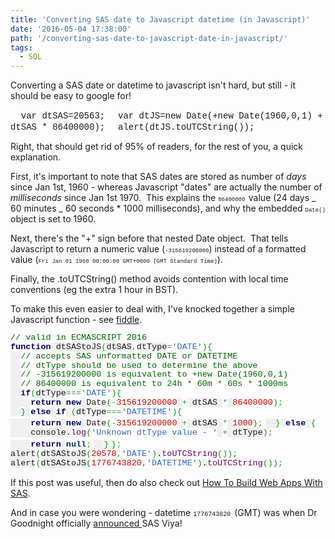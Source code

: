 ```yaml
---
title: 'Converting SAS date to Javascript datetime (in Javascript)'
date: '2016-05-04 17:38:00'
path: '/converting-sas-date-to-javascript-date-in-javascript/'
tags:
  - SQL
---
```


Converting a SAS date or datetime to javascript isn't hard, but still - it should be easy to google for!

<span style="font-family: 'courier new' , 'courier' , monospace;">  var dtSAS=20563;</span>
<span style="font-family: 'courier new' , 'courier' , monospace;">  var dtJS=new Date(+new Date(1960,0,1) + dtSAS \* 86400000);</span>
<span style="font-family: 'courier new' , 'courier' , monospace;">  alert(dtJS.toUTCString());</span>

Right, that should get rid of 95% of readers, for the rest of you, a quick explanation.

First, it's important to note that SAS dates are stored as number of <i>days </i>since Jan 1st, 1960 - whereas Javascript "dates" are actually the number of <i>milliseconds </i>since Jan 1st 1970.  This explains the <span style="font-family: 'courier new' , 'courier' , monospace; font-size: xx-small;">86400000 </span>value (24 days _ 60 minutes _ 60 seconds \* 1000 milliseconds), and why the embedded <span style="font-family: 'courier new' , 'courier' , monospace; font-size: xx-small;">Date() </span>object is set to 1960.

Next, there's the "+" sign before that nested Date object.  That tells Javascript to return a numeric value (<span style="font-family: 'courier new' , 'courier' , monospace; font-size: xx-small;">-315619200000</span>) instead of a formatted value (<span style="font-family: 'courier new' , 'courier' , monospace; font-size: xx-small;">Fri Jan 01 1960 00:00:00 GMT+0000 (GMT Standard Time)</span>).

Finally, the .toUTCString() method avoids contention with local time conventions (eg the extra 1 hour in BST).

To make this even easier to deal with, I've knocked together a simple Javascript function - see <a href="https://jsfiddle.net/rawsas/bzskug3d/" target="_blank" rel="noopener">fiddle</a>.

<div style="clear: both; text-align: center;"></div>
<span style="color: #006600; font-family: 'courier new' , 'courier' , monospace; font-size: 13.464px; line-height: 14.8104px; white-space: nowrap;">// valid in ECMASCRIPT 2016</span>
<span style="color: #000066; font-family: 'courier new' , 'courier' , monospace; font-size: 13.464px; font-weight: bold; line-height: 14.8104px; white-space: nowrap;">function</span><span style="background-color: #f0f0f0; font-family: 'courier new' , 'courier' , monospace; font-size: 13.464px; line-height: 14.8104px; white-space: nowrap;"> dtSAStoJS</span><span style="color: #009900; font-family: 'courier new' , 'courier' , monospace; font-size: 13.464px; line-height: 14.8104px; white-space: nowrap;">(</span><span style="background-color: #f0f0f0; font-family: 'courier new' , 'courier' , monospace; font-size: 13.464px; line-height: 14.8104px; white-space: nowrap;">dtSAS</span><span style="color: #339933; font-family: 'courier new' , 'courier' , monospace; font-size: 13.464px; line-height: 14.8104px; white-space: nowrap;">,</span><span style="background-color: #f0f0f0; font-family: 'courier new' , 'courier' , monospace; font-size: 13.464px; line-height: 14.8104px; white-space: nowrap;">dtType</span><span style="color: #339933; font-family: 'courier new' , 'courier' , monospace; font-size: 13.464px; line-height: 14.8104px; white-space: nowrap;">=</span><span style="color: #3366cc; font-family: 'courier new' , 'courier' , monospace; font-size: 13.464px; line-height: 14.8104px; white-space: nowrap;">'DATE'</span><span style="color: #009900; font-family: 'courier new' , 'courier' , monospace; font-size: 13.464px; line-height: 14.8104px; white-space: nowrap;">)</span><span style="color: #009900; font-family: 'courier new' , 'courier' , monospace; font-size: 13.464px; line-height: 14.8104px; white-space: nowrap;">{</span>
<span style="background-color: #f0f0f0; font-family: 'courier new' , 'courier' , monospace; font-size: 13.464px; line-height: 14.8104px; white-space: nowrap;">  </span><span style="color: #006600; font-family: 'courier new' , 'courier' , monospace; font-size: 13.464px; line-height: 14.8104px; white-space: nowrap;">// accepts SAS unformatted DATE or DATETIME</span>
<span style="background-color: #f0f0f0; font-family: 'courier new' , 'courier' , monospace; font-size: 13.464px; line-height: 14.8104px; white-space: nowrap;">  </span><span style="color: #006600; font-family: 'courier new' , 'courier' , monospace; font-size: 13.464px; line-height: 14.8104px; white-space: nowrap;">// dtType should be used to determine the above</span>
<span style="background-color: #f0f0f0; font-family: 'courier new' , 'courier' , monospace; font-size: 13.464px; line-height: 14.8104px; white-space: nowrap;">  </span><span style="color: #006600; font-family: 'courier new' , 'courier' , monospace; font-size: 13.464px; line-height: 14.8104px; white-space: nowrap;">// -315619200000 is equivalent to +new Date(1960,0,1)</span>
<span style="background-color: #f0f0f0; font-family: 'courier new' , 'courier' , monospace; font-size: 13.464px; line-height: 14.8104px; white-space: nowrap;">  </span><span style="color: #006600; font-family: 'courier new' , 'courier' , monospace; font-size: 13.464px; line-height: 14.8104px; white-space: nowrap;">// 86400000 is equivalent to 24h * 60m * 60s * 1000ms</span>
<span style="background-color: #f0f0f0; font-family: 'courier new' , 'courier' , monospace; font-size: 13.464px; line-height: 14.8104px; white-space: nowrap;">  </span><span style="color: #000066; font-family: 'courier new' , 'courier' , monospace; font-size: 13.464px; font-weight: bold; line-height: 14.8104px; white-space: nowrap;">if</span><span style="color: #009900; font-family: 'courier new' , 'courier' , monospace; font-size: 13.464px; line-height: 14.8104px; white-space: nowrap;">(</span><span style="background-color: #f0f0f0; font-family: 'courier new' , 'courier' , monospace; font-size: 13.464px; line-height: 14.8104px; white-space: nowrap;">dtType</span><span style="color: #339933; font-family: 'courier new' , 'courier' , monospace; font-size: 13.464px; line-height: 14.8104px; white-space: nowrap;">===</span><span style="color: #3366cc; font-family: 'courier new' , 'courier' , monospace; font-size: 13.464px; line-height: 14.8104px; white-space: nowrap;">'DATE'</span><span style="color: #009900; font-family: 'courier new' , 'courier' , monospace; font-size: 13.464px; line-height: 14.8104px; white-space: nowrap;">)</span><span style="color: #009900; font-family: 'courier new' , 'courier' , monospace; font-size: 13.464px; line-height: 14.8104px; white-space: nowrap;">{</span>
<span style="background-color: #f0f0f0; font-family: 'courier new' , 'courier' , monospace; font-size: 13.464px; line-height: 14.8104px; white-space: nowrap;">    </span><span style="color: #000066; font-family: 'courier new' , 'courier' , monospace; font-size: 13.464px; font-weight: bold; line-height: 14.8104px; white-space: nowrap;">return</span><span style="background-color: #f0f0f0; font-family: 'courier new' , 'courier' , monospace; font-size: 13.464px; line-height: 14.8104px; white-space: nowrap;"> </span><span style="color: #000066; font-family: 'courier new' , 'courier' , monospace; font-size: 13.464px; font-weight: bold; line-height: 14.8104px; white-space: nowrap;">new</span><span style="background-color: #f0f0f0; font-family: 'courier new' , 'courier' , monospace; font-size: 13.464px; line-height: 14.8104px; white-space: nowrap;"> </span><span style="font-family: 'courier new' , 'courier' , monospace; font-size: 13.464px; line-height: 14.8104px; white-space: nowrap;">Date</span><span style="color: #009900; font-family: 'courier new' , 'courier' , monospace; font-size: 13.464px; line-height: 14.8104px; white-space: nowrap;">(</span><span style="color: #339933; font-family: 'courier new' , 'courier' , monospace; font-size: 13.464px; line-height: 14.8104px; white-space: nowrap;">-</span><span style="color: #cc0000; font-family: 'courier new' , 'courier' , monospace; font-size: 13.464px; line-height: 14.8104px; white-space: nowrap;">315619200000</span><span style="background-color: #f0f0f0; font-family: 'courier new' , 'courier' , monospace; font-size: 13.464px; line-height: 14.8104px; white-space: nowrap;"> </span><span style="color: #339933; font-family: 'courier new' , 'courier' , monospace; font-size: 13.464px; line-height: 14.8104px; white-space: nowrap;">+</span><span style="background-color: #f0f0f0; font-family: 'courier new' , 'courier' , monospace; font-size: 13.464px; line-height: 14.8104px; white-space: nowrap;"> dtSAS </span><span style="color: #339933; font-family: 'courier new' , 'courier' , monospace; font-size: 13.464px; line-height: 14.8104px; white-space: nowrap;">*</span><span style="background-color: #f0f0f0; font-family: 'courier new' , 'courier' , monospace; font-size: 13.464px; line-height: 14.8104px; white-space: nowrap;"> </span><span style="color: #cc0000; font-family: 'courier new' , 'courier' , monospace; font-size: 13.464px; line-height: 14.8104px; white-space: nowrap;">86400000</span><span style="color: #009900; font-family: 'courier new' , 'courier' , monospace; font-size: 13.464px; line-height: 14.8104px; white-space: nowrap;">)</span><span style="color: #339933; font-family: 'courier new' , 'courier' , monospace; font-size: 13.464px; line-height: 14.8104px; white-space: nowrap;">;</span>
<span style="background-color: #f0f0f0; font-family: 'courier new' , 'courier' , monospace; font-size: 13.464px; line-height: 14.8104px; white-space: nowrap;">  </span><span style="color: #009900; font-family: 'courier new' , 'courier' , monospace; font-size: 13.464px; line-height: 14.8104px; white-space: nowrap;">}</span><span style="background-color: #f0f0f0; font-family: 'courier new' , 'courier' , monospace; font-size: 13.464px; line-height: 14.8104px; white-space: nowrap;"> </span><span style="color: #000066; font-family: 'courier new' , 'courier' , monospace; font-size: 13.464px; font-weight: bold; line-height: 14.8104px; white-space: nowrap;">else</span><span style="background-color: #f0f0f0; font-family: 'courier new' , 'courier' , monospace; font-size: 13.464px; line-height: 14.8104px; white-space: nowrap;"> </span><span style="color: #000066; font-family: 'courier new' , 'courier' , monospace; font-size: 13.464px; font-weight: bold; line-height: 14.8104px; white-space: nowrap;">if</span><span style="background-color: #f0f0f0; font-family: 'courier new' , 'courier' , monospace; font-size: 13.464px; line-height: 14.8104px; white-space: nowrap;"> </span><span style="color: #009900; font-family: 'courier new' , 'courier' , monospace; font-size: 13.464px; line-height: 14.8104px; white-space: nowrap;">(</span><span style="background-color: #f0f0f0; font-family: 'courier new' , 'courier' , monospace; font-size: 13.464px; line-height: 14.8104px; white-space: nowrap;">dtType</span><span style="color: #339933; font-family: 'courier new' , 'courier' , monospace; font-size: 13.464px; line-height: 14.8104px; white-space: nowrap;">===</span><span style="color: #3366cc; font-family: 'courier new' , 'courier' , monospace; font-size: 13.464px; line-height: 14.8104px; white-space: nowrap;">'DATETIME'</span><span style="color: #009900; font-family: 'courier new' , 'courier' , monospace; font-size: 13.464px; line-height: 14.8104px; white-space: nowrap;">)</span><span style="color: #009900; font-family: 'courier new' , 'courier' , monospace; font-size: 13.464px; line-height: 14.8104px; white-space: nowrap;">{</span>
<span style="background-color: #f0f0f0; font-family: 'courier new' , 'courier' , monospace; font-size: 13.464px; line-height: 14.8104px; white-space: nowrap;">    </span><span style="color: #000066; font-family: 'courier new' , 'courier' , monospace; font-size: 13.464px; font-weight: bold; line-height: 14.8104px; white-space: nowrap;">return</span><span style="background-color: #f0f0f0; font-family: 'courier new' , 'courier' , monospace; font-size: 13.464px; line-height: 14.8104px; white-space: nowrap;"> </span><span style="color: #000066; font-family: 'courier new' , 'courier' , monospace; font-size: 13.464px; font-weight: bold; line-height: 14.8104px; white-space: nowrap;">new</span><span style="background-color: #f0f0f0; font-family: 'courier new' , 'courier' , monospace; font-size: 13.464px; line-height: 14.8104px; white-space: nowrap;"> </span><span style="font-family: 'courier new' , 'courier' , monospace; font-size: 13.464px; line-height: 14.8104px; white-space: nowrap;">Date</span><span style="color: #009900; font-family: 'courier new' , 'courier' , monospace; font-size: 13.464px; line-height: 14.8104px; white-space: nowrap;">(</span><span style="color: #339933; font-family: 'courier new' , 'courier' , monospace; font-size: 13.464px; line-height: 14.8104px; white-space: nowrap;">-</span><span style="color: #cc0000; font-family: 'courier new' , 'courier' , monospace; font-size: 13.464px; line-height: 14.8104px; white-space: nowrap;">315619200000</span><span style="background-color: #f0f0f0; font-family: 'courier new' , 'courier' , monospace; font-size: 13.464px; line-height: 14.8104px; white-space: nowrap;"> </span><span style="color: #339933; font-family: 'courier new' , 'courier' , monospace; font-size: 13.464px; line-height: 14.8104px; white-space: nowrap;">+</span><span style="background-color: #f0f0f0; font-family: 'courier new' , 'courier' , monospace; font-size: 13.464px; line-height: 14.8104px; white-space: nowrap;"> dtSAS </span><span style="color: #339933; font-family: 'courier new' , 'courier' , monospace; font-size: 13.464px; line-height: 14.8104px; white-space: nowrap;">*</span><span style="background-color: #f0f0f0; font-family: 'courier new' , 'courier' , monospace; font-size: 13.464px; line-height: 14.8104px; white-space: nowrap;"> </span><span style="color: #cc0000; font-family: 'courier new' , 'courier' , monospace; font-size: 13.464px; line-height: 14.8104px; white-space: nowrap;">1000</span><span style="color: #009900; font-family: 'courier new' , 'courier' , monospace; font-size: 13.464px; line-height: 14.8104px; white-space: nowrap;">)</span><span style="color: #339933; font-family: 'courier new' , 'courier' , monospace; font-size: 13.464px; line-height: 14.8104px; white-space: nowrap;">;</span>
<span style="background-color: #f0f0f0; font-family: 'courier new' , 'courier' , monospace; font-size: 13.464px; line-height: 14.8104px; white-space: nowrap;">  </span><span style="color: #009900; font-family: 'courier new' , 'courier' , monospace; font-size: 13.464px; line-height: 14.8104px; white-space: nowrap;">}</span><span style="background-color: #f0f0f0; font-family: 'courier new' , 'courier' , monospace; font-size: 13.464px; line-height: 14.8104px; white-space: nowrap;"> </span><span style="color: #000066; font-family: 'courier new' , 'courier' , monospace; font-size: 13.464px; font-weight: bold; line-height: 14.8104px; white-space: nowrap;">else</span><span style="background-color: #f0f0f0; font-family: 'courier new' , 'courier' , monospace; font-size: 13.464px; line-height: 14.8104px; white-space: nowrap;"> </span><span style="color: #009900; font-family: 'courier new' , 'courier' , monospace; font-size: 13.464px; line-height: 14.8104px; white-space: nowrap;">{</span>
<span style="background-color: #f0f0f0; font-family: 'courier new' , 'courier' , monospace; font-size: 13.464px; line-height: 14.8104px; white-space: nowrap;">    console.</span><span style="color: #660066; font-family: 'courier new' , 'courier' , monospace; font-size: 13.464px; line-height: 14.8104px; white-space: nowrap;">log</span><span style="color: #009900; font-family: 'courier new' , 'courier' , monospace; font-size: 13.464px; line-height: 14.8104px; white-space: nowrap;">(</span><span style="color: #3366cc; font-family: 'courier new' , 'courier' , monospace; font-size: 13.464px; line-height: 14.8104px; white-space: nowrap;">'Unknown dtType value - '</span><span style="background-color: #f0f0f0; font-family: 'courier new' , 'courier' , monospace; font-size: 13.464px; line-height: 14.8104px; white-space: nowrap;"> </span><span style="color: #339933; font-family: 'courier new' , 'courier' , monospace; font-size: 13.464px; line-height: 14.8104px; white-space: nowrap;">+</span><span style="background-color: #f0f0f0; font-family: 'courier new' , 'courier' , monospace; font-size: 13.464px; line-height: 14.8104px; white-space: nowrap;"> dtType</span><span style="color: #009900; font-family: 'courier new' , 'courier' , monospace; font-size: 13.464px; line-height: 14.8104px; white-space: nowrap;">)</span><span style="color: #339933; font-family: 'courier new' , 'courier' , monospace; font-size: 13.464px; line-height: 14.8104px; white-space: nowrap;">;</span>
<span style="background-color: #f0f0f0; font-family: 'courier new' , 'courier' , monospace; font-size: 13.464px; line-height: 14.8104px; white-space: nowrap;">    </span><span style="color: #000066; font-family: 'courier new' , 'courier' , monospace; font-size: 13.464px; font-weight: bold; line-height: 14.8104px; white-space: nowrap;">return</span><span style="background-color: #f0f0f0; font-family: 'courier new' , 'courier' , monospace; font-size: 13.464px; line-height: 14.8104px; white-space: nowrap;"> </span><span style="color: #003366; font-family: 'courier new' , 'courier' , monospace; font-size: 13.464px; font-weight: bold; line-height: 14.8104px; white-space: nowrap;">null</span><span style="color: #339933; font-family: 'courier new' , 'courier' , monospace; font-size: 13.464px; line-height: 14.8104px; white-space: nowrap;">;</span>
<span style="background-color: #f0f0f0; font-family: 'courier new' , 'courier' , monospace; font-size: 13.464px; line-height: 14.8104px; white-space: nowrap;">  </span><span style="color: #009900; font-family: 'courier new' , 'courier' , monospace; font-size: 13.464px; line-height: 14.8104px; white-space: nowrap;">}</span>
<span style="color: #009900; font-family: 'courier new' , 'courier' , monospace; font-size: 13.464px; line-height: 14.8104px; white-space: nowrap;">}</span><span style="color: #339933; font-family: 'courier new' , 'courier' , monospace; font-size: 13.464px; line-height: 14.8104px; white-space: nowrap;">;</span>
<span style="background-color: #f0f0f0; font-family: 'courier new' , 'courier' , monospace; font-size: 13.464px; line-height: 14.8104px; white-space: nowrap;">alert</span><span style="color: #009900; font-family: 'courier new' , 'courier' , monospace; font-size: 13.464px; line-height: 14.8104px; white-space: nowrap;">(</span><span style="background-color: #f0f0f0; font-family: 'courier new' , 'courier' , monospace; font-size: 13.464px; line-height: 14.8104px; white-space: nowrap;">dtSAStoJS</span><span style="color: #009900; font-family: 'courier new' , 'courier' , monospace; font-size: 13.464px; line-height: 14.8104px; white-space: nowrap;">(</span><span style="color: #cc0000; font-family: 'courier new' , 'courier' , monospace; font-size: 13.464px; line-height: 14.8104px; white-space: nowrap;">20578</span><span style="color: #339933; font-family: 'courier new' , 'courier' , monospace; font-size: 13.464px; line-height: 14.8104px; white-space: nowrap;">,</span><span style="color: #3366cc; font-family: 'courier new' , 'courier' , monospace; font-size: 13.464px; line-height: 14.8104px; white-space: nowrap;">'DATE'</span><span style="color: #009900; font-family: 'courier new' , 'courier' , monospace; font-size: 13.464px; line-height: 14.8104px; white-space: nowrap;">)</span><span style="background-color: #f0f0f0; font-family: 'courier new' , 'courier' , monospace; font-size: 13.464px; line-height: 14.8104px; white-space: nowrap;">.</span><span style="color: #660066; font-family: 'courier new' , 'courier' , monospace; font-size: 13.464px; line-height: 14.8104px; white-space: nowrap;">toUTCString</span><span style="color: #009900; font-family: 'courier new' , 'courier' , monospace; font-size: 13.464px; line-height: 14.8104px; white-space: nowrap;">(</span><span style="color: #009900; font-family: 'courier new' , 'courier' , monospace; font-size: 13.464px; line-height: 14.8104px; white-space: nowrap;">)</span><span style="color: #009900; font-family: 'courier new' , 'courier' , monospace; font-size: 13.464px; line-height: 14.8104px; white-space: nowrap;">)</span><span style="color: #339933; font-family: 'courier new' , 'courier' , monospace; font-size: 13.464px; line-height: 14.8104px; white-space: nowrap;">;</span>
<span style="background-color: #f0f0f0; font-family: 'courier new' , 'courier' , monospace; font-size: 13.464px; line-height: 14.8104px; white-space: nowrap;">alert</span><span style="color: #009900; font-family: 'courier new' , 'courier' , monospace; font-size: 13.464px; line-height: 14.8104px; white-space: nowrap;">(</span><span style="background-color: #f0f0f0; font-family: 'courier new' , 'courier' , monospace; font-size: 13.464px; line-height: 14.8104px; white-space: nowrap;">dtSAStoJS</span><span style="color: #009900; font-family: 'courier new' , 'courier' , monospace; font-size: 13.464px; line-height: 14.8104px; white-space: nowrap;">(</span><span style="color: #cc0000; font-family: 'courier new' , 'courier' , monospace; font-size: 13.464px; line-height: 14.8104px; white-space: nowrap;">1776743820</span><span style="color: #339933; font-family: 'courier new' , 'courier' , monospace; font-size: 13.464px; line-height: 14.8104px; white-space: nowrap;">,</span><span style="color: #3366cc; font-family: 'courier new' , 'courier' , monospace; font-size: 13.464px; line-height: 14.8104px; white-space: nowrap;">'DATETIME'</span><span style="color: #009900; font-family: 'courier new' , 'courier' , monospace; font-size: 13.464px; line-height: 14.8104px; white-space: nowrap;">)</span><span style="background-color: #f0f0f0; font-family: 'courier new' , 'courier' , monospace; font-size: 13.464px; line-height: 14.8104px; white-space: nowrap;">.</span><span style="color: #660066; font-family: 'courier new' , 'courier' , monospace; font-size: 13.464px; line-height: 14.8104px; white-space: nowrap;">toUTCString</span><span style="color: #009900; font-family: 'courier new' , 'courier' , monospace; font-size: 13.464px; line-height: 14.8104px; white-space: nowrap;">(</span><span style="color: #009900; font-family: 'courier new' , 'courier' , monospace; font-size: 13.464px; line-height: 14.8104px; white-space: nowrap;">)</span><span style="color: #009900; font-family: 'courier new' , 'courier' , monospace; font-size: 13.464px; line-height: 14.8104px; white-space: nowrap;">)</span><span style="color: #339933; font-family: 'courier new' , 'courier' , monospace; font-size: 13.464px; line-height: 14.8104px; white-space: nowrap;">;</span>

If this post was useful, then do also check out [How To Build Web Apps With SAS](/building-web-apps-with-sas).

And in case you were wondering - datetime <span style="font-family: 'courier new' , 'courier' , monospace; font-size: x-small;">1776743820 </span>(GMT) was when Dr Goodnight officially <a href="http://www.linkedin.com/hp/update/6128386230842384384" target="_blank" rel="noopener">announced </a>SAS Viya!
